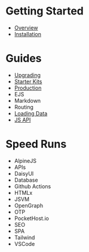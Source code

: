 # Getting Started

- [Overview](/docs/overview)
- [Installation](/docs/installation)

# Guides

- [Upgrading](/docs/upgrading)
- [Starter Kits](/docs/starter-kits)
- [Production](/docs/deploying)
- EJS
- Markdown
- Routing
- [Loading Data](/docs/loading-data)
- [JS API](/docs/jsvm)

# Speed Runs

- AlpineJS
- APIs
- DaisyUI
- Database
- Github Actions
- HTMLx
- JSVM
- OpenGraph
- OTP
- PocketHost.io
- SEO
- SPA
- Tailwind
- VSCode
